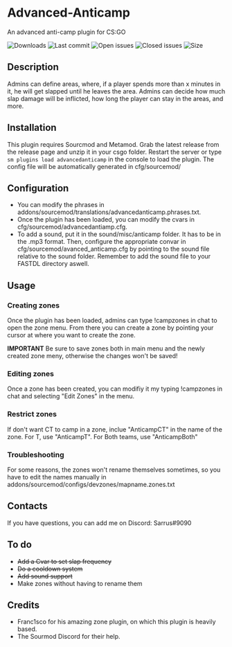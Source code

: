 # Advanced-Anticamp
An advanced anti-camp plugin for CS:GO

![Downloads](https://img.shields.io/github/downloads/Sarrus1/advanced-anticamp/total) ![Last commit](https://img.shields.io/github/last-commit/Sarrus1/advanced-anticamp "Last commit") ![Open issues](https://img.shields.io/github/issues/Sarrus1/advanced-anticamp "Open Issues") ![Closed issues](https://img.shields.io/github/issues-closed/Sarrus1/advanced-anticamp "Closed Issues") ![Size](https://img.shields.io/github/repo-size/Sarrus1/advanced-anticamp "Size")

## Description ##
Admins can define areas, where, if a player spends more than x minutes in it, he will get slapped until he leaves the area.
Admins can decide how much slap damage will be inflicted, how long the player can stay in the areas, and more.

## Installation ##
This plugin requires Sourcmod and Metamod.
Grab the latest release from the release page and unzip it in your csgo folder.
Restart the server or type `sm plugins load advancedanticamp` in the console to load the plugin.
The config file will be automatically generated in cfg/sourcemod/

## Configuration ##
- You can modify the phrases in addons/sourcemod/translations/advancedanticamp.phrases.txt.
- Once the plugin has been loaded, you can modify the cvars in cfg/sourcemod/advancedantiamp.cfg.
- To add a sound, put it in the sound/misc/anticamp folder. It has to be in the .mp3 format. Then, configure the appropriate convar in cfg/sourcemod/avanced_anticamp.cfg by pointing to the sound file relative to the sound folder. Remember to add the sound file to your FASTDL directory aswell.

## Usage ##
### Creating zones ###
Once the plugin has been loaded, admins can type !campzones in chat to open the zone menu. From there you can create a zone by pointing your cursor at where you want to create the zone.

**IMPORTANT** Be sure to save zones both in main menu and the newly created zone meny, otherwise the changes won't be saved!

### Editing zones ###
Once a zone has been created, you can modifiy it my typing !campzones in chat and selecting "Edit Zones" in the menu.

### Restrict zones ###
If don't want CT to camp in a zone, inclue "AnticampCT" in the name of the zone.
For T, use "AnticampT".
For Both teams, use "AnticampBoth"

### Troubleshooting ###
For some reasons, the zones won't rename themselves sometimes, so you have to edit the names manually in addons/sourcemod/configs/devzones/mapname.zones.txt

## Contacts ##
If you have questions, you can add me on Discord: Sarrus#9090

## To do ##
- ~~Add a Cvar to set slap frequency~~
- ~~Do a cooldown system~~
- ~~Add sound support~~
- Make zones without having to rename them

## Credits ##
- Franc1sco for his amazing zone plugin, on which this plugin is heavily based.
- The Sourmod Discord for their help.


